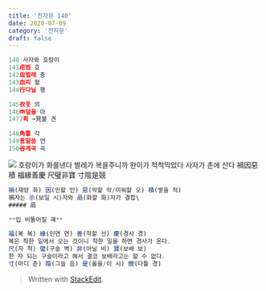 ```yaml
---
title: '천자문 140'
date: 2020-07-09
category: '천자문'
draft: false
---
```

<?xml version="1.0" encoding="UTF-8"?>


```js
140 사자와 호랑이
141虍범 호
142虫벌레 충
143血피 혈
144行다닐 행

145衣옷 의
146襾덮을 아
1477획 →見볼 견

148角뿔 각
149言말씀 언
150谷계곡 곡
```
![](https://i.ibb.co/ygY0w84/2020-07-09-11-29-49.png)
호랑이가 화를낸다
벌레가 복을주니까
완이가 척척막았다
사자가 촌에 산다
禍因惡積  福緣善慶
尺璧非寶  寸陰是競
```js
禍(재앙 화) 因(인할 인) 惡(악할 악/미워할 오) 積(쌓을 적)
禍자는 示(보일 시)자와 咼(화할 화)자가 결합\
##### 咼

**입 비뚤어질 괘**

福(복 복) 緣(인연 연) 善(착할 선) 慶(경사 경)
복은 착한 일에서 오는 것이니 착한 일을 하면 경사가 온다.
尺(자 척) 璧(구슬 벽) 非(아닐 비) 寶(보배 보)
한 자 되는 구슬이라고 해서 결코 보배라고는 할 수 없다.
寸(마디 촌) 陰(그늘 음) 是(옳을/이 시) 競(다툴 경)
```
> Written with [StackEdit](https://stackedit.io/).
<!--stackedit_data:
eyJoaXN0b3J5IjpbLTU2NDE4NzgyOCwtMTcxNzM4NjM3NiwtMj
A3MTc0MjA1MCw1OTQ0OTQ4NDldfQ==
-->